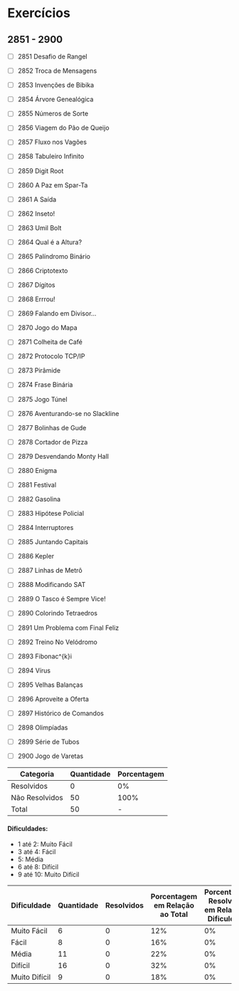# Exercícios
## 2851 - 2900

- [ ] 2851	Desafio de Rangel
- [ ] 2852	Troca de Mensagens
- [ ] 2853	Invenções de Bibika
- [ ] 2854	Árvore Genealógica
- [ ] 2855	Números de Sorte
- [ ] 2856	Viagem do Pão de Queijo
- [ ] 2857	Fluxo nos Vagões
- [ ] 2858	Tabuleiro Infinito
- [ ] 2859	Digit Root
- [ ] 2860	A Paz em Spar-Ta
- [ ] 2861	A Saída
- [ ] 2862	Inseto!
- [ ] 2863	Umil Bolt
- [ ] 2864	Qual é a Altura?
- [ ] 2865	Palíndromo Binário
- [ ] 2866	Criptotexto
- [ ] 2867	Dígitos
- [ ] 2868	Errrou!
- [ ] 2869	Falando em Divisor...
- [ ] 2870	Jogo do Mapa
- [ ] 2871	Colheita de Café
- [ ] 2872	Protocolo TCP/IP
- [ ] 2873	Pirâmide
- [ ] 2874	Frase Binária
- [ ] 2875	Jogo Túnel
- [ ] 2876	Aventurando-se no Slackline
- [ ] 2877	Bolinhas de Gude
- [ ] 2878	Cortador de Pizza
- [ ] 2879	Desvendando Monty Hall
- [ ] 2880	Enigma
- [ ] 2881	Festival
- [ ] 2882	Gasolina
- [ ] 2883	Hipótese Policial
- [ ] 2884	Interruptores
- [ ] 2885	Juntando Capitais
- [ ] 2886	Kepler
- [ ] 2887	Linhas de Metrô
- [ ] 2888	Modificando SAT
- [ ] 2889	O Tasco é Sempre Vice!
- [ ] 2890	Colorindo Tetraedros
- [ ] 2891	Um Problema com Final Feliz
- [ ] 2892	Treino No Velódromo
- [ ] 2893	Fibonac^{k}i
- [ ] 2894	Vírus
- [ ] 2895	Velhas Balanças
- [ ] 2896	Aproveite a Oferta
- [ ] 2897	Histórico de Comandos
- [ ] 2898	Olimpíadas
- [ ] 2899	Série de Tubos
- [ ] 2900	Jogo de Varetas


| Categoria  | Quantidade | Porcentagem |
| ------------- | ------------- | ------------- |
| Resolvidos | 0 | 0% |
| Não Resolvidos  | 50 | 100% |
| Total  | 50 | - |

#### Dificuldades:
- 1 até 2: Muito Fácil
- 3 até 4: Fácil
- 5: Média
- 6 até 8: Difícil
- 9 até 10: Muito Difícil

| Dificuldade | Quantidade | Resolvidos | Porcentagem em Relação ao Total | Porcentagem Resolvidos em Relação à Dificuldade|
| ------------- | ------------- | ------------- | ------------- | ------------- |
| Muito Fácil | 6 | 0 | 12% | 0% |
| Fácil | 8 | 0 | 16% | 0% |
| Média | 11 | 0 | 22% | 0% |
| Difícil | 16 | 0 | 32% | 0% |
| Muito Difícil | 9 | 0 | 18% | 0% |


